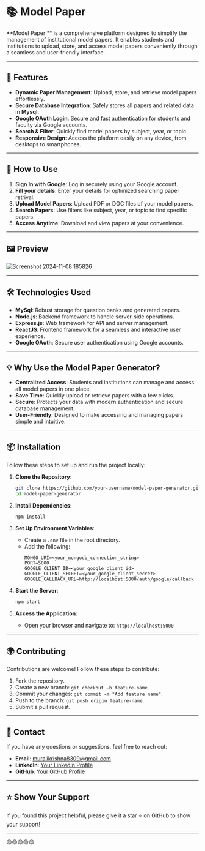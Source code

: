 
# 📚 Model Paper   

**Model Paper ** is a comprehensive platform designed to simplify the management of institutional model papers. It enables students and institutions to upload, store, and access model papers conveniently through a seamless and user-friendly interface.  

---

## 🚀 Features  

- **Dynamic Paper Management**: Upload, store, and retrieve model papers effortlessly.  
- **Secure Database Integration**: Safely stores all papers and related data in **Mysql**.  
- **Google OAuth Login**: Secure and fast authentication for students and faculty via Google accounts.  
- **Search & Filter**: Quickly find model papers by subject, year, or topic.  
- **Responsive Design**: Access the platform easily on any device, from desktops to smartphones.  

---
## 🎯 How to Use  

1. **Sign In with Google**: Log in securely using your Google account.
2. **Fill your details**: Enter your details for optimized searching paper retrival.
3. **Upload Model Papers**: Upload PDF or DOC files of your model papers.  
4. **Search Papers**: Use filters like subject, year, or topic to find specific papers.  
5. **Access Anytime**: Download and view papers at your convenience.  

---

## 🖼️ Preview  
![Screenshot 2024-11-08 185826](https://github.com/user-attachments/assets/918069ac-ea36-4253-a067-7c9f0ecb5eb1)


---


## 🛠️ Technologies Used  

- **MySql**: Robust storage for question banks and generated papers.  
- **Node.js**: Backend framework to handle server-side operations.  
- **Express.js**: Web framework for API and server management.  
- **ReactJS**: Frontend framework for a seamless and interactive user experience.  
- **Google OAuth**: Secure user authentication using Google accounts.  

---

## 💡 Why Use the Model Paper Generator?  

- **Centralized Access**: Students and institutions can manage and access all model papers in one place.  
- **Save Time**: Quickly upload or retrieve papers with a few clicks.  
- **Secure**: Protects your data with modern authentication and secure database management.  
- **User-Friendly**: Designed to make accessing and managing papers simple and intuitive.  

---


## 📦 Installation  

Follow these steps to set up and run the project locally:  

1. **Clone the Repository**:  
   ```bash  
   git clone https://github.com/your-username/model-paper-generator.git  
   cd model-paper-generator  
   ```  

2. **Install Dependencies**:  
   ```bash  
   npm install  
   ```  

3. **Set Up Environment Variables**:  
   - Create a `.env` file in the root directory.  
   - Add the following:  
     ```  
     MONGO_URI=<your_mongodb_connection_string>  
     PORT=5000  
     GOOGLE_CLIENT_ID=<your_google_client_id>  
     GOOGLE_CLIENT_SECRET=<your_google_client_secret>  
     GOOGLE_CALLBACK_URL=http://localhost:5000/auth/google/callback  
     ```  

4. **Start the Server**:  
   ```bash  
   npm start  
   ```  

5. **Access the Application**:  
   - Open your browser and navigate to: `http://localhost:5000`  

---


## 🌍 Contributing  

Contributions are welcome! Follow these steps to contribute:  

1. Fork the repository.  
2. Create a new branch: `git checkout -b feature-name`.  
3. Commit your changes: `git commit -m "Add feature name"`.  
4. Push to the branch: `git push origin feature-name`.  
5. Submit a pull request.  

---

## 📩 Contact  

If you have any questions or suggestions, feel free to reach out:  

- **Email**: muralikrishna8309@gmail.com 
- **LinkedIn**: [Your LinkedIn Profile](https://www.linkedin.com/in/murali-krishna-abbugondi/)  
- **GitHub**: [Your GitHub Profile](https://github.com/mr-bott)  
---

## ⭐ Show Your Support  

If you found this project helpful, please give it a star ⭐ on GitHub to show your support!  

---  
 😊😊😊😊😊
